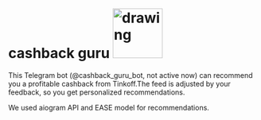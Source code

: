 # cashback guru <img src="https://github.com/lizakochergina/cashback_guru/assets/78104489/510ea50f-a162-4d9a-b464-346062c15751" alt="drawing" width="100"/>


This Telegram bot (@cashback_guru_bot, not active now) can recommend you a profitable cashback from Tinkoff.The feed is adjusted by your feedback, so you get personalized recommendations.

We used aiogram API and EASE model for recommendations.
